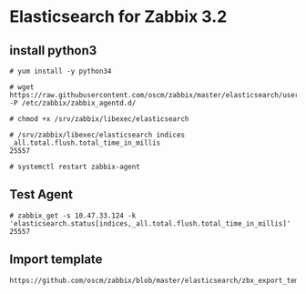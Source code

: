 # Elasticsearch for Zabbix 3.2

## install python3

	# yum install -y python34
	
	# wget https://raw.githubusercontent.com/oscm/zabbix/master/elasticsearch/userparameter_elasticsearch.conf -P /etc/zabbix/zabbix_agentd.d/
	
	# chmod +x /srv/zabbix/libexec/elasticsearch
	
	# /srv/zabbix/libexec/elasticsearch indices _all.total.flush.total_time_in_millis
	25557
	
	# systemctl restart zabbix-agent
	
## Test Agent

	# zabbix_get -s 10.47.33.124 -k 'elasticsearch.status[indices,_all.total.flush.total_time_in_millis]'
	25557

## Import template
	
	https://github.com/oscm/zabbix/blob/master/elasticsearch/zbx_export_templates.xml

